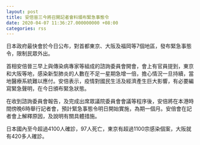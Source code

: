 ```yaml
---
layout: post
title: 安倍晉三今將召開記者會料頒布緊急事態令
date: 2020-04-07 11:36:27.000000000 +08:00
categories: rss
---
```


日本政府最快會於今日公布，對首都東京、大阪及福岡等7個地區，發布緊急事態令，限制民眾外出。

首相安倍晉三早上與傳染病專家等組成的諮詢委員會開會，會上有官員提到，東京和大阪等地，感染新型肺炎的人數在不足一星期急增一倍，擔心情況一旦持續，當地醫療系統難以應付。安倍表示，疫情對國民生活及經濟產生巨大影響，有必要編寫緊急聲明，在今日頒布緊急狀態。

在收到諮詢委員會報告，及完成出席眾議院委員會會議等程序後，安倍將在本港時間傍晚6時舉行記者會，預計緊急事態令明日開始實施，為期一個月。安倍會在記者會上解釋原因，及說明有關具體措施。

日本國內至今超過4100人確診，97人死亡，東京有超過1100宗感染個案，大阪就有420多人確診。
